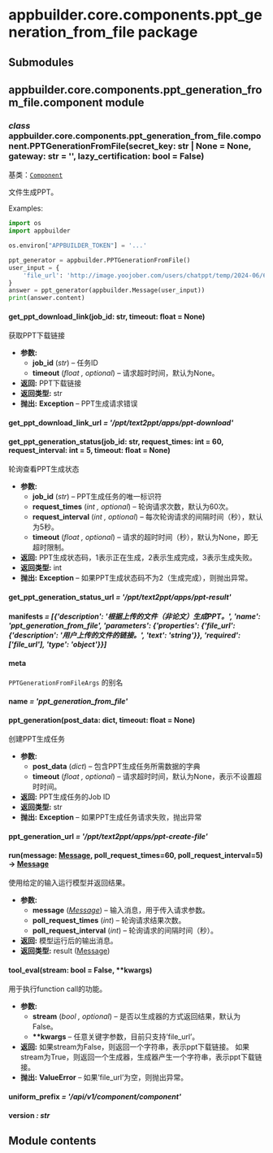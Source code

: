 # appbuilder.core.components.ppt_generation_from_file package

## Submodules

## appbuilder.core.components.ppt_generation_from_file.component module

### *class* appbuilder.core.components.ppt_generation_from_file.component.PPTGenerationFromFile(secret_key: str | None = None, gateway: str = '', lazy_certification: bool = False)

基类：[`Component`](appbuilder.core.md#appbuilder.core.component.Component)

文件生成PPT。

Examples:

```python
import os
import appbuilder

os.environ["APPBUILDER_TOKEN"] = '...'

ppt_generator = appbuilder.PPTGenerationFromFile()
user_input = {
    'file_url': 'http://image.yoojober.com/users/chatppt/temp/2024-06/6672aa839a9da.docx'
}
answer = ppt_generator(appbuilder.Message(user_input))
print(answer.content)
```

#### get_ppt_download_link(job_id: str, timeout: float = None)

获取PPT下载链接

* **参数:**
  * **job_id** (*str*) – 任务ID
  * **timeout** (*float* *,* *optional*) – 请求超时时间，默认为None。
* **返回:**
  PPT下载链接
* **返回类型:**
  str
* **抛出:**
  **Exception** – PPT生成请求错误

#### get_ppt_download_link_url *= '/ppt/text2ppt/apps/ppt-download'*

#### get_ppt_generation_status(job_id: str, request_times: int = 60, request_interval: int = 5, timeout: float = None)

轮询查看PPT生成状态

* **参数:**
  * **job_id** (*str*) – PPT生成任务的唯一标识符
  * **request_times** (*int* *,* *optional*) – 轮询请求次数，默认为60次。
  * **request_interval** (*int* *,* *optional*) – 每次轮询请求的间隔时间（秒），默认为5秒。
  * **timeout** (*float* *,* *optional*) – 请求的超时时间（秒），默认为None，即无超时限制。
* **返回:**
  PPT生成状态码，1表示正在生成，2表示生成完成，3表示生成失败。
* **返回类型:**
  int
* **抛出:**
  **Exception** – 如果PPT生成状态码不为2（生成完成），则抛出异常。

#### get_ppt_generation_status_url *= '/ppt/text2ppt/apps/ppt-result'*

#### manifests *= [{'description': '根据上传的文件（非论文）生成PPT。', 'name': 'ppt_generation_from_file', 'parameters': {'properties': {'file_url': {'description': '用户上传的文件的链接。', 'text': 'string'}}, 'required': ['file_url'], 'type': 'object'}}]*

#### meta

`PPTGenerationFromFileArgs` 的别名

#### name *= 'ppt_generation_from_file'*

#### ppt_generation(post_data: dict, timeout: float = None)

创建PPT生成任务

* **参数:**
  * **post_data** (*dict*) – 包含PPT生成任务所需数据的字典
  * **timeout** (*float* *,* *optional*) – 请求超时时间，默认为None，表示不设置超时时间。
* **返回:**
  PPT生成任务的Job ID
* **返回类型:**
  str
* **抛出:**
  **Exception** – 如果PPT生成任务请求失败，抛出异常

#### ppt_generation_url *= '/ppt/text2ppt/apps/ppt-create-file'*

#### run(message: [Message](appbuilder.core.md#appbuilder.core.message.Message), poll_request_times=60, poll_request_interval=5) → [Message](appbuilder.core.md#appbuilder.core.message.Message)

使用给定的输入运行模型并返回结果。

* **参数:**
  * **message** ([*Message*](appbuilder.md#appbuilder.Message)) – 输入消息，用于传入请求参数。
  * **poll_request_times** (*int*) – 轮询请求结果次数。
  * **poll_request_interval** (*int*) – 轮询请求的间隔时间（秒）。
* **返回:**
  模型运行后的输出消息。
* **返回类型:**
  result ([Message](appbuilder.md#appbuilder.Message))

#### tool_eval(stream: bool = False, \*\*kwargs)

用于执行function call的功能。

* **参数:**
  * **stream** (*bool* *,* *optional*) – 是否以生成器的方式返回结果，默认为False。
  * **\*\*kwargs** – 任意关键字参数，目前只支持’file_url’。
* **返回:**
  如果stream为False，则返回一个字符串，表示ppt下载链接。
  如果stream为True，则返回一个生成器，生成器产生一个字符串，表示ppt下载链接。
* **抛出:**
  **ValueError** – 如果’file_url’为空，则抛出异常。

#### uniform_prefix *= '/api/v1/component/component'*

#### version *: str*

## Module contents
